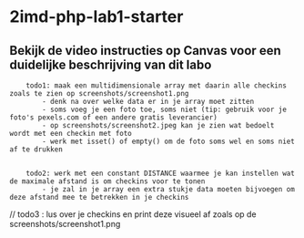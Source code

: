 # 2imd-php-lab1-starter
## Bekijk de video instructies op Canvas voor een duidelijke beschrijving van dit labo


        todo1: maak een multidimensionale array met daarin alle checkins zoals te zien op screenshots/screenshot1.png
            - denk na over welke data er in je array moet zitten
            - soms voeg je een foto toe, soms niet (tip: gebruik voor je foto's pexels.com of een andere gratis leverancier)
            - op screenshots/screenshot2.jpeg kan je zien wat bedoelt wordt met een checkin met foto
            - werk met isset() of empty() om de foto soms wel en soms niet af te drukken


        todo2: werk met een constant DISTANCE waarmee je kan instellen wat de maximale afstand is om checkins voor te tonen
            - je zal in je array een extra stukje data moeten bijvoegen om deze afstand mee te betrekken in je checkins


// todo3 : lus over je checkins en print deze visueel af zoals op de screenshots/screenshot1.png
